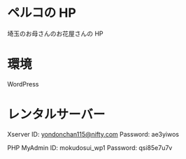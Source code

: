 # ペルコの HP 

埼玉のお母さんのお花屋さんの HP

# 環境
WordPress

# レンタルサーバー
Xserver
ID: yondonchan115@nifty.com
Password: ae3yiwos

PHP MyAdmin
ID: mokudosui_wp1
Password: qsi85e7u7v
